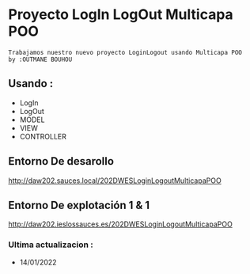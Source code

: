 # Proyecto LogIn LogOut Multicapa POO

```
Trabajamos nuestro nuevo proyecto LoginLogout usando Multicapa POO 
by :OUTMANE BOUHOU
```

## Usando :
* LogIn
* LogOut
* MODEL
* VIEW
* CONTROLLER

##  Entorno  De desarollo
 http://daw202.sauces.local/202DWESLoginLogoutMulticapaPOO

## Entorno  De explotación 1 & 1
 http://daw202.ieslossauces.es/202DWESLoginLogoutMulticapaPOO

### Ultima actualizacion :
* 14/01/2022
